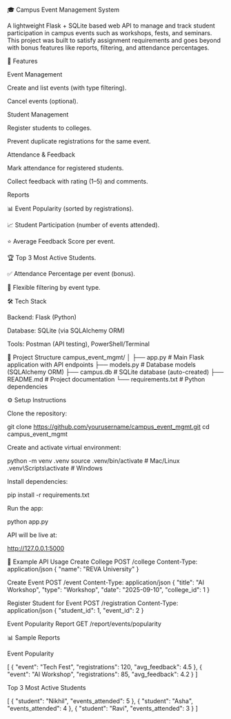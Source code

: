🎓 Campus Event Management System

A lightweight Flask + SQLite based web API to manage and track student participation in campus events such as workshops, fests, and seminars.
This project was built to satisfy assignment requirements and goes beyond with bonus features like reports, filtering, and attendance percentages.

🚀 Features

Event Management

Create and list events (with type filtering).

Cancel events (optional).

Student Management

Register students to colleges.

Prevent duplicate registrations for the same event.

Attendance & Feedback

Mark attendance for registered students.

Collect feedback with rating (1–5) and comments.

Reports

📊 Event Popularity (sorted by registrations).

📈 Student Participation (number of events attended).

⭐ Average Feedback Score per event.

🏆 Top 3 Most Active Students.

✅ Attendance Percentage per event (bonus).

🔎 Flexible filtering by event type.

🛠️ Tech Stack

Backend: Flask (Python)

Database: SQLite (via SQLAlchemy ORM)

Tools: Postman (API testing), PowerShell/Terminal

📂 Project Structure
campus_event_mgmt/
│
├── app.py # Main Flask application with API endpoints
├── models.py # Database models (SQLAlchemy ORM)
├── campus.db # SQLite database (auto-created)
├── README.md # Project documentation
└── requirements.txt # Python dependencies

⚙️ Setup Instructions

Clone the repository:

git clone https://github.com/yourusername/campus_event_mgmt.git
cd campus_event_mgmt

Create and activate virtual environment:

python -m venv .venv
source .venv/bin/activate # Mac/Linux
.venv\Scripts\activate # Windows

Install dependencies:

pip install -r requirements.txt

Run the app:

python app.py

API will be live at:

http://127.0.0.1:5000

📌 Example API Usage
Create College
POST /college
Content-Type: application/json
{
"name": "REVA University"
}

Create Event
POST /event
Content-Type: application/json
{
"title": "AI Workshop",
"type": "Workshop",
"date": "2025-09-10",
"college_id": 1
}

Register Student for Event
POST /registration
Content-Type: application/json
{
"student_id": 1,
"event_id": 2
}

Event Popularity Report
GET /report/events/popularity

📊 Sample Reports

Event Popularity

[
{ "event": "Tech Fest", "registrations": 120, "avg_feedback": 4.5 },
{ "event": "AI Workshop", "registrations": 85, "avg_feedback": 4.2 }
]

Top 3 Most Active Students

[
{ "student": "Nikhil", "events_attended": 5 },
{ "student": "Asha", "events_attended": 4 },
{ "student": "Ravi", "events_attended": 3 }
]
